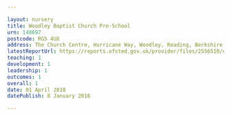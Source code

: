 ```yaml
---

layout: nursery
title: Woodley Baptist Church Pre-School
urn: 148697
postcode: RG5 4UX
address: The Church Centre, Hurricane Way, Woodley, Reading, Berkshire, RG5 4UX
latestReportUrl: https://reports.ofsted.gov.uk/provider/files/2556510/urn/148697.pdf
teaching: 1
development: 1
leadership: 1
outcomes: 1
overall: 1
date: 01 April 2018 
datePublish: 8 January 2016

---
```

